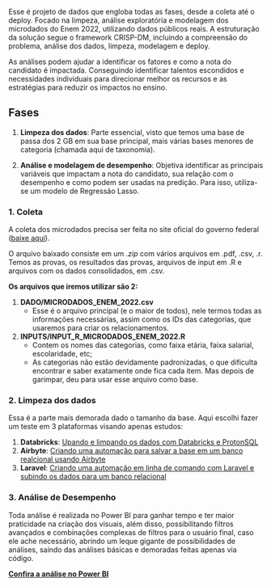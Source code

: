 Esse é projeto de dados que engloba todas as fases, desde a coleta até o deploy. Focado na limpeza, análise exploratória e modelagem dos microdados do Enem 2022, utilizando dados públicos reais. A estruturação da solução segue o framework CRISP-DM, incluindo a compreensão do problema, análise dos dados, limpeza, modelagem e deploy.

As análises podem ajudar a identificar os fatores e como a nota do candidato é impactada. Conseguindo identificar talentos escondidos e necessidades individuais para direcionar melhor os recursos e as estratégias para reduzir os impactos no ensino.

## Fases

1) **Limpeza dos dados**: Parte essencial, visto que temos uma base de passa dos 2 GB em sua base principal, mais várias bases menores de categoria (chamada aqui de taxonomia).

2) **Análise e modelagem de desempenho**: Objetiva identificar as principais variáveis que impactam a nota do candidato, sua relação com o desempenho e como podem ser usadas na predição. Para isso, utiliza-se um modelo de Regressão Lasso.

### 1. Coleta

A coleta dos microdados precisa ser feita no site oficial do governo federal ([baixe aqui](https://www.gov.br/inep/pt-br/acesso-a-informacao/dados-abertos/microdados/enem)).

O arquivo baixado consiste em um _.zip_ com vários arquivos em .pdf, .csv, .r. Temos as provas, os resultados das provas, arquivos de input em .R e arquivos com os dados consolidados, em .csv.

**Os arquivos que iremos utilizar são 2:**

1) **DADO/MICRODADOS_ENEM_2022.csv**
   - Esse é o arquivo principal (e o maior de todos), nele termos todas as informações necessárias, assim como os IDs das categorias, que usaremos para criar os relacionamentos.
2) **INPUTS/INPUT_R_MICRODADOS_ENEM_2022.R**
   - Contem os nomes das categorias, como faixa etária, faixa salarial, escolaridade, etc;
   - As categorias não estão devidamente padronizadas, o que dificulta encontrar e saber exatamente onde fica cada item. Mas depois de garimpar, deu para usar esse arquivo como base.

### 2. Limpeza dos dados 

Essa é a parte mais demorada dado o tamanho da base. Aqui escolhi fazer um teste em 3 plataformas visando apenas estudos:
1) **Databricks**: [Upando e limpando os dados com Databricks e ProtonSQL](https://github.com/b7s/EstudandoDados/blob/main/Enem/Databricks/)
2) **Airbyte**: [Criando uma automação para salvar a base em um banco realcional usando Airbyte](https://github.com/b7s/EstudandoDados/blob/main/Enem/airbite/)
3) **Laravel**: [Criando uma automação em linha de comando com Laravel e subindo os dados para um banco relacional](https://github.com/b7s/EstudandoDados/blob/main/Enem/laravel/)

### 3. Análise de Desempenho

Toda análise é realizada no Power BI para ganhar tempo e ter maior praticidade na criação dos visuais, além disso, possibilitando filtros avançados e combinações complexas de filtros para o usuário final, caso ele ache necessário, abrindo um leque gigante de possibilidades de análises, saíndo das análises básicas e demoradas feitas apenas via código.

**[Confira a análise no Power BI](https://github.com/b7s/EstudandoDados/blob/main/Enem/PowerBI/)**
